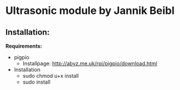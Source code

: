 # Ultrasonic module by Jannik Beibl

## Installation:

**Requirements:**
* pigpio
    * Installpage: http://abyz.me.uk/rpi/pigpio/download.html
* Installation
    * sudo chmod u+x install
    * sudo install
